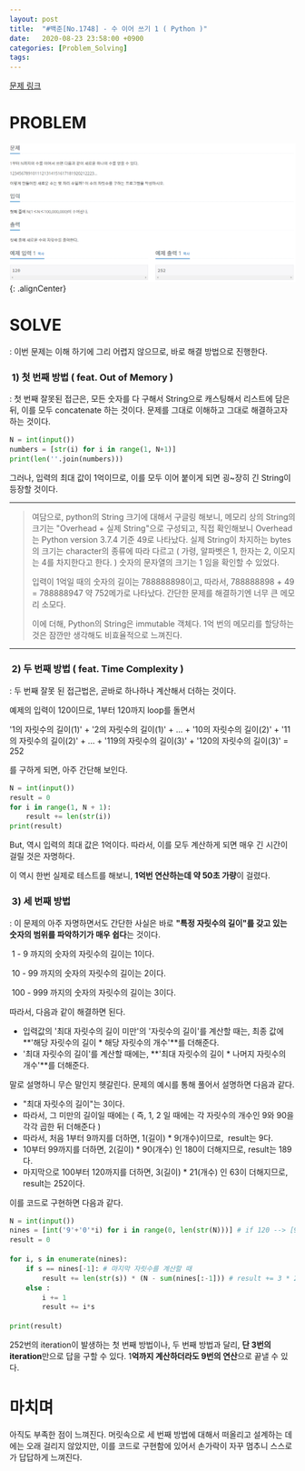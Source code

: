 ```yaml
---
layout: post
title:  "#백준[No.1748] - 수 이어 쓰기 1 ( Python )"
date:   2020-08-23 23:58:00 +0900
categories: [Problem_Solving]
tags: 
---
```


[문제 링크](https://www.acmicpc.net/problem/1748)

# PROBLEM

![1](/assets/images/2020-08-27-09-21-28_2020-08-27-ps_3.md.png){: .alignCenter}
# SOLVE

: 이번 문제는 이해 하기에 그리 어렵지 않으므로, 바로 해결 방법으로 진행한다.

###  1) 첫 번째 방법 ( feat. Out of Memory )

: 첫 번째 잘못된 접근은, 모든 숫자를 다 구해서 String으로 캐스팅해서 리스트에 담은 뒤, 이를 모두 concatenate 하는 것이다. 문제를 그대로 이해하고 그대로 해결하고자 하는 것이다. 

```python
N = int(input())
numbers = [str(i) for i in range(1, N+1)]
print(len(''.join(numbers)))
```

그러나, 입력의 최대 값이 1억이므로, 이를 모두 이어 붙이게 되면 굉~장히 긴 String이 등장할 것이다.

---

> 여담으로, python의 String 크기에 대해서 구글링 해보니, 메모리 상의 String의 크기는 "Overhead + 실제 String"으로 구성되고, 직접 확인해보니 Overhead는 Python version 3.7.4 기준 49로 나타났다. 실제 String이 차지하는 bytes의 크기는 character의 종류에 따라 다르고 ( 가령, 알파벳은 1, 한자는 2, 이모지는 4를 차지한다고 한다. ) 숫자의 문자열의 크기는 1 임을 확인할 수 있었다. 
>
> 입력이 1억일 때의 숫자의 길이는 788888898이고, 따라서, 788888898 + 49 = 788888947 약 752메가로 나타났다. 간단한 문제를 해결하기엔 너무 큰 메모리 소모다.
>
>이에 더해, Python의 String은 immutable 객체다. 1억 번의 메모리를 할당하는 것은 잠깐만 생각해도 비효율적으로 느껴진다.

---

###  2) 두 번째 방법 ( feat. Time Complexity )

: 두 번째 잘못 된 접근법은, 곧바로 하나하나 계산해서 더하는 것이다.

예제의 입력이 120이므로, 1부터 120까지 loop를 돌면서

'1의 자릿수의 길이(1)' + '2의 자릿수의 길이(1)' + ... + '10의 자릿수의 길이(2)' + '11의 자릿수의 길이(2)' + ... + '119의 자릿수의 길이(3)' + '120의 자릿수의 길이(3)' = 252

를 구하게 되면, 아주 간단해 보인다.

``` python
N = int(input())
result = 0
for i in range(1, N + 1):
    result += len(str(i))
print(result)
```

But, 역시 입력의 최대 값은 1억이다. 따라서, 이를 모두 계산하게 되면 매우 긴 시간이 걸릴 것은 자명하다. 

이 역시 한번 실제로 테스트를 해보니, **1억번 연산하는데 약 50초 가량**이 걸렸다. 

###  3) 세 번째 방법 

: 이 문제의 아주 자명하면서도 간단한 사실은 바로 **"특정 자릿수의 길이"를 갖고 있는 숫자의 범위를 파악하기가 매우 쉽다**는 것이다.

 1 - 9 까지의 숫자의 자릿수의 길이는 1이다.

 10 - 99 까지의 숫자의 자릿수의 길이는 2이다.

 100 - 999 까지의 숫자의 자릿수의 길이는 3이다.

따라서, 다음과 같이 해결하면 된다.

-   입력값의 '최대 자릿수의 길이 미만'의 '자릿수의 길이'를 계산할 때는, 최종 값에 **'해당 자릿수의 길이 \* 해당 자릿수의 개수'**를 더해준다.
-   '최대 자릿수의 길이'를 계산할 때에는, **'최대 자릿수의 길이 \* 나머지 자릿수의 개수'**를 더해준다.

말로 설명하니 무슨 말인지 헷갈린다. 문제의 예시를 통해 풀어서 설명하면 다음과 같다.

-   "최대 자릿수의 길이"는 3이다.
-   따라서, 그 미만의 길이일 때에는 ( 즉, 1, 2 일 때에는 각 자릿수의 개수인 9와 90을 각각 곱한 뒤 더해준다 ) 
-   따라서, 처음 1부터 9까지를 더하면, 1(길이) \* 9(개수)이므로,  result는 9다.
-   10부터 99까지를 더하면, 2(길이) \* 90(개수) 인 180이 더해지므로, result는 189다.
-   마지막으로 100부터 120까지를 더하면, 3(길이) \* 21(개수) 인 63이 더해지므로, result는 252이다.

이를 코드로 구현하면 다음과 같다.

```python
N = int(input())
nines = [int('9'+'0'*i) for i in range(0, len(str(N)))] # if 120 --> [9, 90, 900]
result = 0

for i, s in enumerate(nines):
    if s == nines[-1]: # 마지막 자릿수를 계산할 때
        result += len(str(s)) * (N - sum(nines[:-1])) # result += 3 * 21
    else :
        i += 1
        result += i*s

print(result)
```

252번의 iteration이 발생하는 첫 번째 방법이나, 두 번째 방법과 달리, **단 3번의 iteration**만으로 답을 구할 수 있다. 1**억까지 계산하더라도 9번의 연산**으로 끝낼 수 있다.

# 마치며

아직도 부족한 점이 느껴진다. 머릿속으로 세 번째 방법에 대해서 떠올리고 설계하는 데에는 오래 걸리지 않았지만, 이를 코드로 구현함에 있어서 손가락이 자꾸 멈추니 스스로가 답답하게 느껴진다.